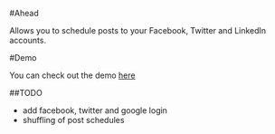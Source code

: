 #Ahead

Allows you to schedule posts to your Facebook, Twitter and LinkedIn accounts.

#Demo

You can check out the demo [here](http://ec2-54-68-251-216.us-west-2.compute.amazonaws.com/)

##TODO

- add facebook, twitter and google login
- shuffling of post schedules